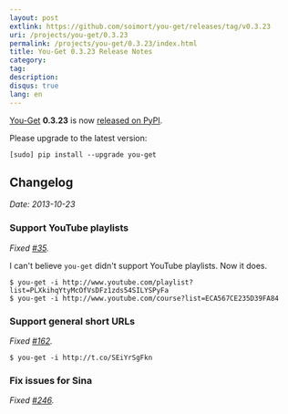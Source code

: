 ```yaml
---
layout: post
extlink: https://github.com/soimort/you-get/releases/tag/v0.3.23
uri: /projects/you-get/0.3.23
permalink: /projects/you-get/0.3.23/index.html
title: You-Get 0.3.23 Release Notes
category:
tag:
description:
disqus: true
lang: en
---
```


[You-Get](http://www.soimort.org/you-get) __0.3.23__ is now [released on PyPI](http://pypi.python.org/pypi/you-get/0.3.23).

Please upgrade to the latest version:

    [sudo] pip install --upgrade you-get

## Changelog

*Date: 2013-10-23*

### Support YouTube playlists

_Fixed [#35](https://github.com/soimort/you-get/issues/35)._

I can't believe `you-get` didn't support YouTube playlists. Now it does.

```
$ you-get -i http://www.youtube.com/playlist?list=PLXkihqYtyMcOfVsDFz1zds54SILYSPyFa
$ you-get -i http://www.youtube.com/course?list=ECA567CE235D39FA84
```

### Support general short URLs

_Fixed [#162](https://github.com/soimort/you-get/issues/162)._

```
$ you-get -i http://t.co/SEiYrSgFkn
```

### Fix issues for Sina

_Fixed [#246](https://github.com/soimort/you-get/issues/246)._
